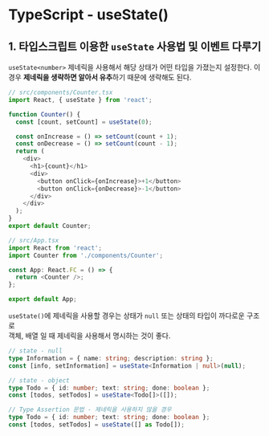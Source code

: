 # TypeScript - useState()

## 1. 타입스크립트 이용한 `useState` 사용법 및 이벤트 다루기

`useState<number>` 제네릭을 사용해서 해당 상태가 어떤 타입을 가졌는지 설정한다. 이 경우 **제네릭을 생략하면 알아서 유추**하기 때문에 생략해도 된다.

```ts
// src/components/Counter.tsx
import React, { useState } from 'react';

function Counter() {
  const [count, setCount] = useState(0);

  const onIncrease = () => setCount(count + 1);
  const onDecrease = () => setCount(count - 1);
  return (
    <div>
      <h1>{count}</h1>
      <div>
        <button onClick={onIncrease}>+1</button>
        <button onClick={onDecrease}>-1</button>
      </div>
    </div>
  );
}
export default Counter;
```

```ts
// src/App.tsx
import React from 'react';
import Counter from './components/Counter';

const App: React.FC = () => {
  return <Counter />;
};

export default App;
```

`useState()`에 제네릭을 사용할 경우는 상태가 `null` 또는 상태의 타입이 까다로운 구조로  
객체, 배열 일 때 제네릭을 사용해서 명시하는 것이 좋다.

```ts
// state - null
type Information = { name: string; description: string };
const [info, setInformation] = useState<Information | null>(null);

// state - object
type Todo = { id: number; text: string; done: boolean };
const [todos, setTodos] = useState<Todo[]>([]);

// Type Assertion 문법 - 제네릭을 사용하지 않을 경우
type Todo = { id: number; text: string; done: boolean };
const [todos, setTodos] = useState([] as Todo[]);
```
